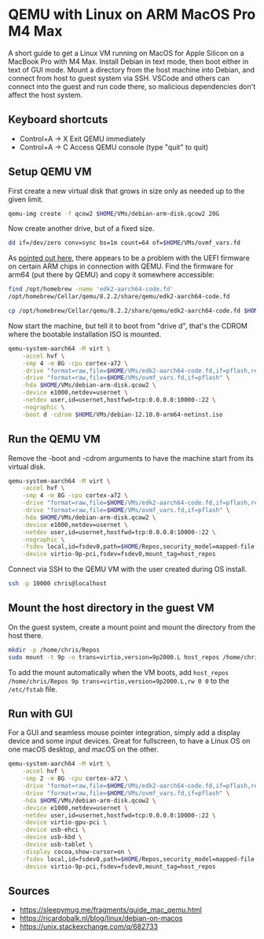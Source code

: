 # QEMU with Linux on ARM MacOS Pro M4 Max

A short guide to get a Linux VM running on MacOS for Apple Silicon on
a MacBook Pro with M4 Max. Install Debian in text mode, then boot 
either in text of GUI mode. Mount a directory from the host machine
into Debian, and connect from host to guest system via SSH. VSCode 
and others can connect into the guest and run code there, so malicious
dependencies don't affect the host system.


## Keyboard shortcuts

- Control+A -> X  Exit QEMU immediately
- Control+A -> C  Access QEMU console (type "quit" to quit)


## Setup QEMU VM

First create a new virtual disk that grows in size only as needed up to the 
given limit.

```sh
qemu-img create -f qcow2 $HOME/VMs/debian-arm-disk.qcow2 20G
```

Now create another drive, but of a fixed size.

```sh
dd if=/dev/zero conv=sync bs=1m count=64 of=$HOME/VMs/ovmf_vars.fd
```

As [pointed out here](https://sleepymug.me/fragments/guide_mac_qemu.html), 
there appears to be a problem with the UEFI firmware on certain ARM chips
in connection with QEMU. Find the firmware for arm64 (put there by QEMU)
and copy it somewhere accessible:

```sh
find /opt/homebrew -name 'edk2-aarch64-code.fd'
/opt/homebrew/Cellar/qemu/8.2.2/share/qemu/edk2-aarch64-code.fd

cp /opt/homebrew/Cellar/qemu/8.2.2/share/qemu/edk2-aarch64-code.fd $HOME/VMs/
```

Now start the machine, but tell it to boot from "drive d", that's the CDROM 
where the bootable installation ISO is mounted.

```sh
qemu-system-aarch64 -M virt \
    -accel hvf \
    -smp 4 -m 8G -cpu cortex-a72 \
    -drive "format=raw,file=$HOME/VMs/edk2-aarch64-code.fd,if=pflash,readonly=on" \
    -drive "format=raw,file=$HOME/VMs/ovmf_vars.fd,if=pflash" \
    -hda $HOME/VMs/debian-arm-disk.qcow2 \
    -device e1000,netdev=usernet \
    -netdev user,id=usernet,hostfwd=tcp:0.0.0.0:10000-:22 \
    -nographic \
    -boot d -cdrom $HOME/VMs/debian-12.10.0-arm64-netinst.iso
```

## Run the QEMU VM

Remove the -boot and -cdrom arguments to have the machine start from its 
virtual disk.

```sh
qemu-system-aarch64 -M virt \
    -accel hvf \
    -smp 4 -m 8G -cpu cortex-a72 \
    -drive "format=raw,file=$HOME/VMs/edk2-aarch64-code.fd,if=pflash,readonly=on" \
    -drive "format=raw,file=$HOME/VMs/ovmf_vars.fd,if=pflash" \
    -hda $HOME/VMs/debian-arm-disk.qcow2 \
    -device e1000,netdev=usernet \
    -netdev user,id=usernet,hostfwd=tcp:0.0.0.0:10000-:22 \
    -nographic \
    -fsdev local,id=fsdev0,path=$HOME/Repos,security_model=mapped-file \
    -device virtio-9p-pci,fsdev=fsdev0,mount_tag=host_repos
```

Connect via SSH to the QEMU VM with the user created during OS install.

```sh
ssh -p 10000 chris@localhost
```

## Mount the host directory in the guest VM

On the guest system, create a mount point and mount the directory from the 
host there.

```sh
mkdir -p /home/chris/Repos
sudo mount -t 9p -o trans=virtio,version=9p2000.L host_repos /home/chris/Repos
```

To add the mount automatically when the VM boots, add 
`host_repos /home/chris/Repos 9p trans=virtio,version=9p2000.L,rw 0 0`
to the `/etc/fstab` file.


## Run with GUI

For a GUI and seamless mouse pointer integration, simply add a display device 
and some input devices. Great for fullscreen, to have a Linux OS on one macOS
desktop, and macOS on the other.

```sh
qemu-system-aarch64 -M virt \
    -accel hvf \
    -smp 2 -m 8G -cpu cortex-a72 \
    -drive "format=raw,file=$HOME/VMs/edk2-aarch64-code.fd,if=pflash,readonly=on" \
    -drive "format=raw,file=$HOME/VMs/ovmf_vars.fd,if=pflash" \
    -hda $HOME/VMs/debian-arm-disk.qcow2 \
    -device e1000,netdev=usernet \
    -netdev user,id=usernet,hostfwd=tcp:0.0.0.0:10000-:22 \
    -device virtio-gpu-pci \
    -device usb-ehci \
    -device usb-kbd \
    -device usb-tablet \
    -display cocoa,show-cursor=on \
    -fsdev local,id=fsdev0,path=$HOME/Repos,security_model=mapped-file \
    -device virtio-9p-pci,fsdev=fsdev0,mount_tag=host_repos
```


## Sources

- https://sleepymug.me/fragments/guide_mac_qemu.html
- https://ricardobalk.nl/blog/linux/debian-on-macos
- https://unix.stackexchange.com/q/682733

